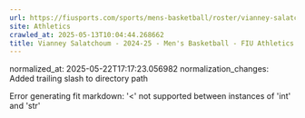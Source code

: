 ```yaml
---
url: https://fiusports.com/sports/mens-basketball/roster/vianney-salatchoum/12792/
site: Athletics
crawled_at: 2025-05-13T10:04:44.268662
title: Vianney Salatchoum - 2024-25 - Men's Basketball - FIU Athletics
---
```

normalized_at: 2025-05-22T17:17:23.056982
normalization_changes: Added trailing slash to directory path

Error generating fit markdown: '<' not supported between instances of 'int' and 'str'